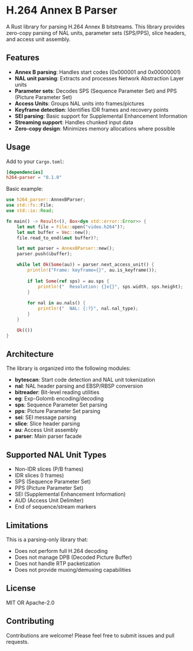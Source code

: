 # H.264 Annex B Parser

A Rust library for parsing H.264 Annex B bitstreams. This library provides zero-copy parsing of NAL units, parameter sets (SPS/PPS), slice headers, and access unit assembly.

## Features

- **Annex B parsing**: Handles start codes (0x000001 and 0x00000001)
- **NAL unit parsing**: Extracts and processes Network Abstraction Layer units
- **Parameter sets**: Decodes SPS (Sequence Parameter Set) and PPS (Picture Parameter Set)
- **Access Units**: Groups NAL units into frames/pictures
- **Keyframe detection**: Identifies IDR frames and recovery points
- **SEI parsing**: Basic support for Supplemental Enhancement Information
- **Streaming support**: Handles chunked input data
- **Zero-copy design**: Minimizes memory allocations where possible

## Usage

Add to your `Cargo.toml`:

```toml
[dependencies]
h264-parser = "0.1.0"
```

Basic example:

```rust
use h264_parser::AnnexBParser;
use std::fs::File;
use std::io::Read;

fn main() -> Result<(), Box<dyn std::error::Error>> {
    let mut file = File::open("video.h264")?;
    let mut buffer = Vec::new();
    file.read_to_end(&mut buffer)?;

    let mut parser = AnnexBParser::new();
    parser.push(&buffer);

    while let Ok(Some(au)) = parser.next_access_unit() {
        println!("Frame: keyframe={}", au.is_keyframe());
        
        if let Some(ref sps) = au.sps {
            println!("  Resolution: {}x{}", sps.width, sps.height);
        }
        
        for nal in au.nals() {
            println!("  NAL: {:?}", nal.nal_type);
        }
    }

    Ok(())
}
```

## Architecture

The library is organized into the following modules:

- **bytescan**: Start code detection and NAL unit tokenization
- **nal**: NAL header parsing and EBSP/RBSP conversion
- **bitreader**: Bit-level reading utilities
- **eg**: Exp-Golomb encoding/decoding
- **sps**: Sequence Parameter Set parsing
- **pps**: Picture Parameter Set parsing
- **sei**: SEI message parsing
- **slice**: Slice header parsing
- **au**: Access Unit assembly
- **parser**: Main parser facade

## Supported NAL Unit Types

- Non-IDR slices (P/B frames)
- IDR slices (I frames)
- SPS (Sequence Parameter Set)
- PPS (Picture Parameter Set)
- SEI (Supplemental Enhancement Information)
- AUD (Access Unit Delimiter)
- End of sequence/stream markers

## Limitations

This is a parsing-only library that:
- Does not perform full H.264 decoding
- Does not manage DPB (Decoded Picture Buffer)
- Does not handle RTP packetization
- Does not provide muxing/demuxing capabilities

## License

MIT OR Apache-2.0

## Contributing

Contributions are welcome! Please feel free to submit issues and pull requests.